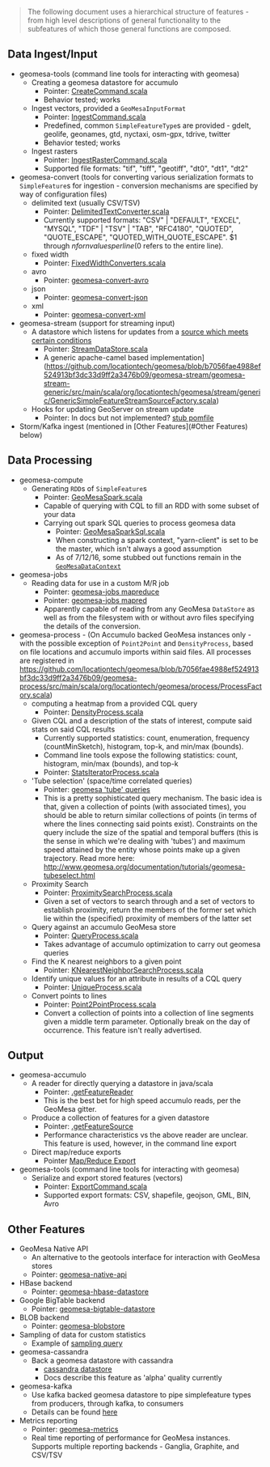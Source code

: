 > The following document uses a hierarchical structure of features - from high level descriptions of general functionality to the subfeatures of which those general functions are composed.


## Data Ingest/Input

- geomesa-tools (command line tools for interacting with geomesa)
  - Creating a geomesa datastore for accumulo
    - Pointer: [CreateCommand.scala](https://github.com/locationtech/geomesa/blob/b7056fae4988ef524913bf3dc33d9ff2a3476b09/geomesa-tools/src/main/scala/org/locationtech/geomesa/tools/accumulo/commands/CreateCommand.scala)
    - Behavior tested; works
  - Ingest vectors, provided a `GeoMesaInputFormat`
    - Pointer: [IngestCommand.scala](https://github.com/locationtech/geomesa/blob/b7056fae4988ef524913bf3dc33d9ff2a3476b09/geomesa-tools/src/main/scala/org/locationtech/geomesa/tools/accumulo/commands/IngestCommand.scala)
    - Predefined, common `SimpleFeatureType`s are provided - gdelt,
      geolife, geonames, gtd, nyctaxi, osm-gpx, tdrive, twitter
    - Behavior tested; works
  - Ingest rasters
    - Pointer: [IngestRasterCommand.scala](https://github.com/locationtech/geomesa/blob/b7056fae4988ef524913bf3dc33d9ff2a3476b09/geomesa-tools/src/main/scala/org/locationtech/geomesa/tools/accumulo/commands/IngestRasterCommand.scala)
    - Supported file formats: "tif", "tiff", "geotiff", "dt0", "dt1", "dt2"
- geomesa-convert (tools for converting various serialization formats to `SimpleFeature`s for ingestion - conversion mechanisms are specified by way of configuration files)
  - delimited text (usually CSV/TSV)
    - Pointer: [DelimitedTextConverter.scala](https://github.com/locationtech/geomesa/blob/b7056fae4988ef524913bf3dc33d9ff2a3476b09/geomesa-convert/geomesa-convert-text/src/main/scala/org/locationtech/geomesa/convert/text/DelimitedTextConverter.scala)
    - Currently supported formats: "CSV" | "DEFAULT", "EXCEL", "MYSQL", "TDF" | "TSV" | "TAB", "RFC4180", "QUOTED", "QUOTE_ESCAPE", "QUOTED_WITH_QUOTE_ESCAPE". $1 through $n for n values per line ($0 refers to the entire line).
  - fixed width
    - Pointer: [FixedWidthConverters.scala](https://github.com/locationtech/geomesa/blob/b7056fae4988ef524913bf3dc33d9ff2a3476b09/geomesa-convert/geomesa-convert-fixedwidth/src/main/scala/org/locationtech/geomesa/convert/fixedwidth/FixedWidthConverters.scala)
  - avro
    - Pointer: [geomesa-convert-avro](https://github.com/locationtech/geomesa/tree/b7056fae4988ef524913bf3dc33d9ff2a3476b09/geomesa-convert/geomesa-convert-avro/src/main/scala/org/locationtech/geomesa/convert/avro)
  - json
    - Pointer: [geomesa-convert-json](https://github.com/locationtech/geomesa/tree/b7056fae4988ef524913bf3dc33d9ff2a3476b09/geomesa-convert/geomesa-convert-json/src/main/scala/org/locationtech/geomesa/convert/json)
  - xml
    - Pointer: [geomesa-convert-xml](https://github.com/locationtech/geomesa/tree/b7056fae4988ef524913bf3dc33d9ff2a3476b09/geomesa-convert/geomesa-convert-xml/src/main/scala/org/locationtech/geomesa/convert/xml)
- geomesa-stream (support for streaming input)
  - A datastore which listens for updates from a [source which meets certain conditions](https://github.com/locationtech/geomesa/blob/7c295d68bad92291e4260273134219dd0f938faf/geomesa-stream/geomesa-stream-api/src/main/scala/org/locationtech/geomesa/stream/SimpleFeatureStreamSource.scala)
    - Pointer: [StreamDataStore.scala](https://github.com/locationtech/geomesa/blob/master/geomesa-stream/geomesa-stream-datastore/src/main/scala/org/locationtech/geomesa/stream/datastore/StreamDataStore.scala)
    - A generic apache-camel based implementation](https://github.com/locationtech/geomesa/blob/b7056fae4988ef524913bf3dc33d9ff2a3476b09/geomesa-stream/geomesa-stream-generic/src/main/scala/org/locationtech/geomesa/stream/generic/GenericSimpleFeatureStreamSourceFactory.scala)
  - Hooks for updating GeoServer on stream update
    - Pointer: In docs but not implemented? [stub pomfile](https://github.com/locationtech/geomesa/tree/b7056fae4988ef524913bf3dc33d9ff2a3476b09/geomesa-gs-plugin/geomesa-stream-gs-plugin)
- Storm/Kafka ingest (mentioned in [Other Features](#Other Features) below)

## Data Processing

- geomesa-compute
  - Generating `RDD`s of `SimpleFeature`s
      - Pointer: [GeoMesaSpark.scala](https://github.com/locationtech/geomesa/blob/b7056fae4988ef524913bf3dc33d9ff2a3476b09/geomesa-compute/src/main/scala/org/locationtech/geomesa/compute/spark/GeoMesaSpark.scala)
      - Capable of querying with CQL to fill an RDD with some subset of your data
    - Carrying out spark SQL queries to process geomesa data
      - Pointer: [GeoMesaSparkSql.scala](https://github.com/locationtech/geomesa/blob/b7056fae4988ef524913bf3dc33d9ff2a3476b09/geomesa-compute/src/main/scala/org/locationtech/geomesa/compute/spark/sql/GeoMesaSparkSql.scala)
      - When constructing a spark context, "yarn-client" is set to be the master, which isn't always a good assumption
      - As of 7/12/16, some stubbed out functions remain in the [`GeoMesaDataContext`](https://github.com/locationtech/geomesa/blob/b7056fae4988ef524913bf3dc33d9ff2a3476b09/geomesa-compute/src/main/scala/org/locationtech/geomesa/compute/spark/sql/GeoMesaDataContext.scala)
- geomesa-jobs
  - Reading data for use in a custom M/R job
      - Pointer: [geomesa-jobs mapreduce](https://github.com/locationtech/geomesa/blob/master/geomesa-jobs/src/main/scala/org/locationtech/geomesa/jobs/mapreduce/)
      - Pointer: [geomesa-jobs mapred](https://github.com/locationtech/geomesa/blob/master/geomesa-jobs/src/main/scala/org/locationtech/geomesa/jobs/mapred/)
      - Apparently capable of reading from any GeoMesa `DataStore` as well as from the filesystem with or without avro files specifying the details of the conversion.
- geomesa-process - (On Accumulo backed GeoMesa instances only - with the possible exception of `Point2Point` and `DensityProcess`, based on file locations and accumulo imports within said files. All processes are registered in https://github.com/locationtech/geomesa/blob/b7056fae4988ef524913bf3dc33d9ff2a3476b09/geomesa-process/src/main/scala/org/locationtech/geomesa/process/ProcessFactory.scala)
  - computing a heatmap from a provided CQL query
    - Pointer: [DensityProcess.scala](https://github.com/locationtech/geomesa/blob/b7056fae4988ef524913bf3dc33d9ff2a3476b09/geomesa-process/src/main/scala/org/locationtech/geomesa/process/DensityProcess.scala)
  - Given CQL and a description of the stats of interest, compute said stats on said CQL results
    - Currently supported statistics: count, enumeration, frequency
      (countMinSketch), histogram, top-k, and min/max (bounds).
    - Command line tools expose the following statistics:
      count, histogram, min/max (bounds), and top-k
    - Pointer: [StatsIteratorProcess.scala](https://github.com/locationtech/geomesa/blob/b7056fae4988ef524913bf3dc33d9ff2a3476b09/geomesa-accumulo/geomesa-accumulo-datastore/src/main/scala/org/locationtech/geomesa/accumulo/process/stats/StatsIteratorProcess.scala)
  - 'Tube selection' (space/time correlated queries)
    - Pointer: [geomesa 'tube' queries](geomesa/geomesa-accumulo/geomesa-accumulo-datastore/src/main/scala/org/locationtech/geomesa/accumulo/process/tube/)
    - This is a pretty sophisticated query mechanism. The basic idea is that, given a collection of points (with associated times), you should be able to return similar collections of points (in terms of where the lines connecting said points exist). Constraints on the query include the size of the spatial and temporal buffers (this is the sense in which we're dealing with 'tubes') and maximum speed attained by the entity whose points make up a given trajectory. Read more here: http://www.geomesa.org/documentation/tutorials/geomesa-tubeselect.html
  - Proximity Search
    - Pointer: [ProximitySearchProcess.scala](https://github.com/locationtech/geomesa/blob/b7056fae4988ef524913bf3dc33d9ff2a3476b09/geomesa-accumulo/geomesa-accumulo-datastore/src/main/scala/org/locationtech/geomesa/accumulo/process/proximity/ProximitySearchProcess.scala)
    - Given a set of vectors to search through and a set of vectors to establish proximity, return the members of the former set which lie within the (specified) proximity of members of the latter set
  - Query against an accumulo GeoMesa store
    - Pointer: [QueryProcess.scala](https://github.com/locationtech/geomesa/blob/b7056fae4988ef524913bf3dc33d9ff2a3476b09/geomesa-accumulo/geomesa-accumulo-datastore/src/main/scala/org/locationtech/geomesa/accumulo/process/query/QueryProcess.scala)
    - Takes advantage of accumulo optimization to carry out geomesa queries
  - Find the K nearest neighbors to a given point
    - Pointer: [KNearestNeighborSearchProcess.scala](https://github.com/locationtech/geomesa/blob/b7056fae4988ef524913bf3dc33d9ff2a3476b09/geomesa-accumulo/geomesa-accumulo-datastore/src/main/scala/org/locationtech/geomesa/accumulo/process/knn/KNearestNeighborSearchProcess.scala)
  - Identify unique values for an attribute in results of a CQL query
    - Pointer: [UniqueProcess.scala](https://github.com/locationtech/geomesa/blob/b7056fae4988ef524913bf3dc33d9ff2a3476b09/geomesa-accumulo/geomesa-accumulo-datastore/src/main/scala/org/locationtech/geomesa/accumulo/process/unique/UniqueProcess.scala)
  - Convert points to lines
    - Pointer: [Point2PointProcess.scala](https://github.com/locationtech/geomesa/blob/b7056fae4988ef524913bf3dc33d9ff2a3476b09/geomesa-process/src/main/scala/org/locationtech/geomesa/process/Point2PointProcess.scala)
    - Convert a collection of points into a collection of line segments given a middle term parameter. Optionally break on the day of occurrence. This feature isn't really advertised.


## Output
- geomesa-accumulo
  - A reader for directly querying a datastore in java/scala
    - Pointer: [<DataStore>.getFeatureReader](https://github.com/locationtech/geomesa/blob/99d2bcf47a2363f58e05abf7f3c39ef214551ed2/geomesa-accumulo/geomesa-accumulo-datastore/src/main/scala/org/locationtech/geomesa/accumulo/data/AccumuloDataStore.scala#L354)
    - This is the best bet for high speed accumulo reads, per the GeoMesa gitter.
  - Produce a collection of features for a given datastore
    - Pointer: [<DataStore>.getFeatureSource](https://github.com/locationtech/geomesa/blob/99d2bcf47a2363f58e05abf7f3c39ef214551ed2/geomesa-accumulo/geomesa-accumulo-datastore/src/main/scala/org/locationtech/geomesa/accumulo/data/AccumuloDataStore.scala#L329)
    - Performance characteristics vs the above reader are unclear. This feature is used, however, in the command line export
  - Direct map/reduce exports
    - Pointer [Map/Reduce
      Export](https://github.com/locationtech/geomesa/blob/master/geomesa-jobs/src/main/scala/org/locationtech/geomesa/jobs/mapreduce/GeoMesaOutputFormat.scala)
- geomesa-tools (command line tools for interacting with geomesa)
  - Serialize and export stored features (vectors)
    - Pointer: [ExportCommand.scala](https://github.com/locationtech/geomesa/blob/b7056fae4988ef524913bf3dc33d9ff2a3476b09/geomesa-tools/src/main/scala/org/locationtech/geomesa/tools/accumulo/commands/ExportCommand.scala)
    - Supported export formats: CSV, shapefile, geojson, GML, BIN, Avro

## Other Features

- GeoMesa Native API
  - An alternative to the geotools interface for interaction with
    GeoMesa stores
  - Pointer:
    [geomesa-native-api](https://github.com/locationtech/geomesa/tree/c582d8924331d507e5f4983c32eaf09a31d2d6ea/geomesa-native-api)
- HBase backend
  - Pointer:
    [geomesa-hbase-datastore](https://github.com/locationtech/geomesa/tree/612cb2e9617e41d2a40681b1ad2b2d0a7cc9cb0a/geomesa-hbase/geomesa-hbase-datastore)
- Google BigTable backend
  - Pointer: [geomesa-bigtable-datastore](https://github.com/locationtech/geomesa/blob/612cb2e9617e41d2a40681b1ad2b2d0a7cc9cb0a/geomesa-hbase/geomesa-bigtable-datastore/pom.xml)
- BLOB backend
  - Pointer:
    [geomesa-blobstore](https://github.com/locationtech/geomesa/tree/c582d8924331d507e5f4983c32eaf09a31d2d6ea/geomesa-blobstore)
- Sampling of data for custom statistics
  - Example of [sampling
    query](https://github.com/locationtech/geomesa/blob/master/geomesa-accumulo/geomesa-accumulo-datastore/src/test/scala/org/locationtech/geomesa/accumulo/index/Z3IdxStrategyTest.scala#L301)
- geomesa-cassandra
  - Back a geomesa datastore with cassandra
    - [cassandra datastore](https://github.com/locationtech/geomesa/tree/b7056fae4988ef524913bf3dc33d9ff2a3476b09/geomesa-cassandra/geomesa-cassandra-datastore/src/main/scala/org/locationtech/geomesa/cassandra/data)
    - Docs describe this feature as 'alpha' quality currently
- geomesa-kafka
  - Use kafka backed geomesa datastore to pipe simplefeature types from producers, through kafka, to consumers
  - Details can be found [here](https://github.com/locationtech/geomesa/blob/b7056fae4988ef524913bf3dc33d9ff2a3476b09/docs/user/kafka_datastore.rst)
- Metrics reporting
  - Pointer: [geomesa-metrics](https://github.com/locationtech/geomesa/tree/b7056fae4988ef524913bf3dc33d9ff2a3476b09/geomesa-metrics/src/main/scala/org/locationtech/geomesa/metrics)
  - Real time reporting of performance for GeoMesa instances. Supports multiple reporting backends - Ganglia, Graphite, and CSV/TSV

